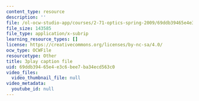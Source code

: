 ```yaml
---
content_type: resource
description: ''
file: /ol-ocw-studio-app/courses/2-71-optics-spring-2009/69ddb39465e4e3c6bee7ba34ecd563c0_VHIJPHqwV_0.srt
file_size: 143585
file_type: application/x-subrip
learning_resource_types: []
license: https://creativecommons.org/licenses/by-nc-sa/4.0/
ocw_type: OCWFile
resourcetype: Other
title: 3play caption file
uid: 69ddb394-65e4-e3c6-bee7-ba34ecd563c0
video_files:
  video_thumbnail_file: null
video_metadata:
  youtube_id: null
---
```

